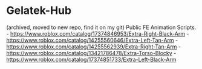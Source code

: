 # Gelatek-Hub
(archived, moved to new repo, find it on my git)
Public FE Animation Scripts.
    - https://www.roblox.com/catalog/17374846953/Extra-Right-Black-Arm
    - https://www.roblox.com/catalog/14255560646/Extra-Left-Tan-Arm
    - https://www.roblox.com/catalog/14255562939/Extra-Right-Tan-Arm
    - https://www.roblox.com/catalog/13421786478/Extra-Torso-Blocky
    - https://www.roblox.com/catalog/17374851733/Extra-Left-Black-Arm
